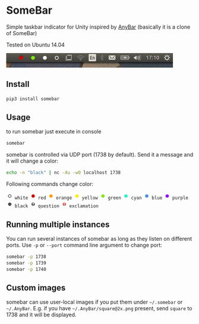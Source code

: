 # SomeBar

Simple taskbar indicator for Unity inspired by [AnyBar](https://github.com/tonsky/AnyBar) (basically it is a clone of SomeBar)

Tested on Ubuntu 14.04

<img src="somebar.png?raw=true" />

## Install

```sh
pip3 install somebar
```

## Usage

to run somebar just execute in console
```sh
somebar
```

somebar is controlled via UDP port (1738 by default). Send it a message and it will change a color:

```sh
echo -n "black" | nc -4u -w0 localhost 1738
```

Following commands change color:


<img src="somebar_icons/white@2x.png?raw=true" width=19 /> `white`
<img src="somebar_icons/red@2x.png?raw=true" width=19 /> `red`
<img src="somebar_icons/orange@2x.png?raw=true" width=19 /> `orange`
<img src="somebar_icons/yellow@2x.png?raw=true" width=19 /> `yellow`
<img src="somebar_icons/green@2x.png?raw=true" width=19 /> `green`
<img src="somebar_icons/cyan@2x.png?raw=true" width=19 /> `cyan`
<img src="somebar_icons/blue@2x.png?raw=true" width=19 /> `blue`
<img src="somebar_icons/purple@2x.png?raw=true" width=19 /> `purple`
<img src="somebar_icons/black@2x.png?raw=true" width=19 /> `black`
<img src="somebar_icons/question@2x.png?raw=true" width=19 /> `question`
<img src="somebar_icons/exclamation@2x.png?raw=true" width=19 /> `exclamation`

## Running multiple instances

You can run several instances of somebar as long as they listen on different ports. Use `-p` or `--port` command line argument to change port:

```sh
somebar -p 1738
somebar -p 1739
somebar -p 1740
```

## Custom images

somebar can use user-local images if you put them under `~/.somebar` or `~/.AnyBar`. E.g. if you have `~/.AnyBar/square@2x.png` present, send `square` to 1738 and it will be displayed.
